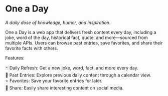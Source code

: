# One a Day
_A daily dose of knowledge, humor, and inspiration._

One a Day is a web app that delivers fresh content every day, including a joke, word of the day, historical fact, quote, and more—sourced from multiple APIs. Users can browse past entries, save favorites, and share their favorite facts with others.

Features:

🃏 Daily Refresh: Get a new joke, word, fact, and more every day.  
📅 Past Entries: Explore previous daily content through a calendar view.  
⭐ Favorites: Save your favorite entries for later.  
🔗 Share: Easily share interesting content on social media.  
